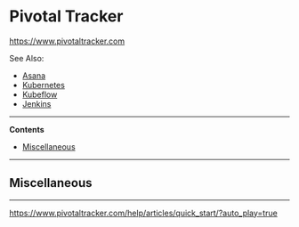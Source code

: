 # Pivotal Tracker

https://www.pivotaltracker.com

See Also:

- [Asana](Asana.md)
- [Kubernetes](Kubernetes.md)
- [Kubeflow](Kubeflow.md)
- [Jenkins](Jenkins.md)


---

**Contents**

- [Miscellaneous](PivotalTracker.md#miscellaneous)

---

## Miscellaneous

---

https://www.pivotaltracker.com/help/articles/quick_start/?auto_play=true

